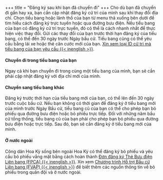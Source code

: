 +++
title = "Đăng ký sau khi bạn đã chuyển đi"
+++
Cho dù bạn đã chuyển đi gần hay xa, bạn cần cập nhật đăng ký cử tri của mình sau khi thay đổi địa chỉ. Chọn tiểu bang hoặc lãnh thổ của bạn từ menu thả xuống bên dưới để tìm hiểu cách đăng ký trực tuyến hoặc qua đường bưu điện. Nếu tiểu bang của bạn có đăng ký cử tri trực tuyến, đó có thể là cách nhanh nhất để thực hiện việc thay đổi. Gửi các thay đổi của bạn trước thời hạn đăng ký của tiểu bang, có thể đến 30 ngày trước Ngày bầu cử. Tiểu bang cũng có thể yêu cầu bằng lái xe hoặc thẻ căn cước mới của bạn. [Xin xem loại ID cử tri mà tiểu bang của bạn yêu cầu {{< inenglish >}}](https://www.ncsl.org/research/elections-and-campaigns/voter-id.aspx#Laws%20in%20Effect).

#### Chuyển đi trong tiểu bang của bạn

Ngay cả khi bạn chuyển đi trong cùng một tiểu bang của mình, bạn sẽ cần phải cập nhật đăng ký với  địa chỉ mới của mình.

#### Chuyển sang tiểu bang khác

Đăng ký trước thời hạn của tiểu bang mới của bạn, có thể lên đến 30 ngày trước cuộc bầu cử. Nếu bạn không có thời gian để đăng ký ở tiểu bang mới của mình trước Ngày Bầu cử, tiểu bang cũ của bạn có thể cho phép bạn bỏ phiếu qua đường bưu điện hoặc bỏ phiếu trực tiếp. Đối với những năm bầu cử tổng thống, tiểu bang cũ của bạn phải cho phép bạn bỏ phiếu qua đường bưu điện hoặc trực tiếp. Sau đó, bạn sẽ cần đăng ký ở tiểu bang mới của mình.

#### Ở nước ngoài

Công dân Hoa Kỳ sống bên ngoài Hoa Kỳ có thể đăng ký bỏ phiếu và yêu cầu bỏ phiếu vắng mặt bằng cách hoàn thành [Đơn đăng ký Thẻ Bưu điện Liên bang (FPCA) {{< inenglish >}}](https://www.fvap.gov/eo/overview/materials/forms). Xin xem [Chương trình Hỗ trợ Bầu cử Liên bang (FVAP) {{< inenglish >}}](https://www.fvap.gov/) để biết thêm các nguồn thông tin về bỏ phiếu trong quân đội và ở nước ngoài.
